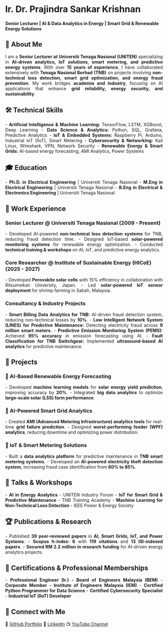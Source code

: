# Ir. Dr. Prajindra Sankar Krishnan  

#### Senior Lecturer | AI & Data Analytics in Energy | Smart Grid & Renewable Energy Solutions  

## 🚀 About Me  
<p align="justify">
I am a <strong>Senior Lecturer at Universiti Tenaga Nasional (UNITEN)</strong> specializing in <strong>AI-driven analytics, IoT solutions, smart metering, and predictive energy systems</strong>. With over <strong>15 years of experience</strong>, I have collaborated extensively with <strong>Tenaga Nasional Berhad (TNB)</strong> on projects involving <strong>non-technical loss detection, smart grid optimization, and energy fraud prevention</strong>. My work bridges <strong>academia and industry</strong>, focusing on AI applications that enhance <strong>grid reliability, energy security, and sustainability</strong>.
</p>

## 🛠 Technical Skills  
<p align="justify">
- <strong>Artificial Intelligence & Machine Learning:</strong> TensorFlow, LSTM, XGBoost, Deep Learning  
- <strong>Data Science & Analytics:</strong> Python, SQL, Grafana, Predictive Analytics  
- <strong>IoT & Embedded Systems:</strong> Raspberry Pi, Arduino, Industrial IoT (IIoT), Smart Metering  
- <strong>Cybersecurity & Networking:</strong> Kali Linux, Wireshark, VPN, Network Security  
- <strong>Renewable Energy & Smart Grids:</strong> AI-based energy forecasting, AMI Analytics, Power Systems  
</p>

## 🎓 Education  
<p align="justify">
- <strong>Ph.D. in Electrical Engineering</strong> | Universiti Tenaga Nasional  
- <strong>M.Eng in Electrical Engineering</strong> | Universiti Tenaga Nasional  
- <strong>B.Eng in Electrical & Electronics Engineering</strong> | Universiti Tenaga Nasional  
</p>

## 💼 Work Experience  
### **Senior Lecturer @ Universiti Tenaga Nasional (2009 - Present)**  
<p align="justify">
- Developed AI-powered <strong>non-technical loss detection systems</strong> for TNB, reducing fraud detection time.  
- Designed IoT-based <strong>solar-powered monitoring systems</strong> for renewable energy optimization.  
- Conducted <strong>technical training & workshops</strong> on AI, IoT, and predictive energy analytics.  
</p>

### **Core Researcher @ Institute of Sustainable Energy (HICoE) (2025 - 2027)**  
<p align="justify">
- Developed <strong>Perovskite solar cells</strong> with 15% efficiency in collaboration with Ritsumeikan University, Japan.  
- Led <strong>solar-powered IoT sensor deployment</strong> for shrimp farming in Sabah, Malaysia.  
</p>

### **Consultancy & Industry Projects**  
<p align="justify">
- <strong>Smart Billing Data Analytics for TNB:</strong> AI-driven fraud detection system, reducing non-technical losses by <strong>10%</strong>.  
- <strong>Low Intelligent Network System (LINES) for Predictive Maintenance:</strong> Detecting electricity fraud across <strong>9 million smart meters</strong>.  
- <strong>Predictive Emission Monitoring System (PEMS):</strong> Achieved <strong>95% accuracy</strong> in emission forecasting using AI.  
- <strong>Fault Classification for TNB Switchgear:</strong> Implemented <strong>ultrasound-based AI analytics</strong> for predictive maintenance.  
</p>

## 📂 Projects  
### 🔹 AI-Based Renewable Energy Forecasting  
<p align="justify">
- Developed <strong>machine learning models</strong> for <strong>solar energy yield prediction</strong>, improving accuracy by <strong>20%</strong>.  
- Integrated <strong>big data analytics</strong> to optimize <strong>large-scale solar (LSS) farm performance</strong>.  
</p>

### 🔹 AI-Powered Smart Grid Analytics  
<p align="justify">
- Created <strong>AMI (Advanced Metering Infrastructure) analytics tools</strong> for real-time <strong>grid failure prediction</strong>.  
- Designed <strong>worst-performing feeder (WPF) analytics</strong>, reducing downtime and optimizing power distribution.  
</p>

### 🔹 IoT & Smart Metering Solutions  
<p align="justify">
- Built a <strong>data analytics platform</strong> for predictive maintenance in <strong>TNB smart metering systems</strong>.  
- Developed an <strong>AI-powered electricity theft detection system</strong>, increasing fraud case identification from <strong>60% to 85%</strong>.  
</p>

## 🎤 Talks & Workshops  
<p align="justify">
- <strong>AI in Energy Analytics</strong> - UNITEN Industry Forum  
- <strong>IoT for Smart Grid & Predictive Maintenance</strong> - TNB Training Academy  
- <strong>Machine Learning for Non-Technical Loss Detection</strong> - IEEE Power & Energy Society  
</p>

## 🏆 Publications & Research  
<p align="justify">
- Published <strong>39 peer-reviewed papers</strong> in <strong>AI, Smart Grids, IoT, and Power Systems</strong>.  
- <strong>Scopus h-index: 6</strong> with <strong>119 citations</strong> and <strong>13 ISI-indexed papers</strong>.  
- <strong>Secured RM 2.2 million in research funding</strong> for AI-driven energy analytics projects.  
</p>

## 🏅 Certifications & Professional Memberships  
<p align="justify">
- <strong>Professional Engineer (Ir.) - Board of Engineers Malaysia (BEM)</strong>  
- <strong>Corporate Member - Institute of Engineers Malaysia (IEM)</strong>  
- <strong>Certified Python Programmer for Data Science</strong>  
- <strong>Certified Cybersecurity Specialist</strong>  
- <strong>Industrial IoT (IIoT) Developer</strong>  
</p>

## 📢 Connect with Me  
<p align="justify">
🔗 <a href="https://prajindra.github.io/myprofile/">GitHub Portfolio</a>  
🔗 <a href="https://www.linkedin.com/in/prajindra/">LinkedIn</a>  
📺 <a href="https://www.youtube.com/@prajindrasankar5879">YouTube Channel</a>  
</p>
